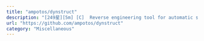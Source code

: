 ```yaml
---
title: "ampotos/dynstruct"
description: "[249星][5m] [C]  Reverse engineering tool for automatic structure recovering and memory use analysis based on DynamoRIO and Capstone"
url: "https://github.com/ampotos/dynstruct"
category: "Miscellaneous"
---
```

